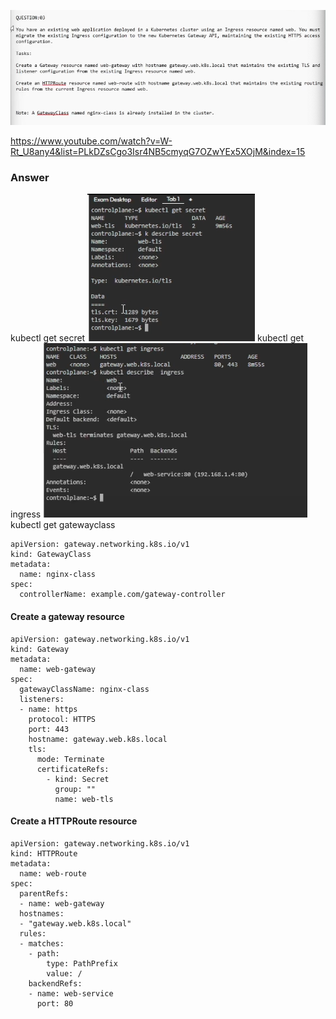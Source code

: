 
![alt text](image.png)

https://www.youtube.com/watch?v=W-Rt_U8any4&list=PLkDZsCgo3Isr4NB5cmyqG7OZwYEx5XOjM&index=15

### Answer

kubectl get secret
![alt text](image-1.png)
kubectl get ingress 
![alt text](image-2.png)
kubectl get gatewayclass

```
apiVersion: gateway.networking.k8s.io/v1
kind: GatewayClass
metadata:
  name: nginx-class
spec:
  controllerName: example.com/gateway-controller
```

#### Create a gateway resource
```
apiVersion: gateway.networking.k8s.io/v1
kind: Gateway
metadata:
  name: web-gateway
spec:
  gatewayClassName: nginx-class
  listeners:
  - name: https
    protocol: HTTPS
    port: 443
    hostname: gateway.web.k8s.local
    tls:
      mode: Terminate
      certificateRefs:
        - kind: Secret
          group: ""
          name: web-tls
```

#### Create a HTTPRoute resource
```
apiVersion: gateway.networking.k8s.io/v1
kind: HTTPRoute
metadata:
  name: web-route
spec:
  parentRefs:
  - name: web-gateway
  hostnames:
  - "gateway.web.k8s.local"
  rules:
  - matches:
    - path:
        type: PathPrefix
        value: /
    backendRefs:
    - name: web-service
      port: 80
```